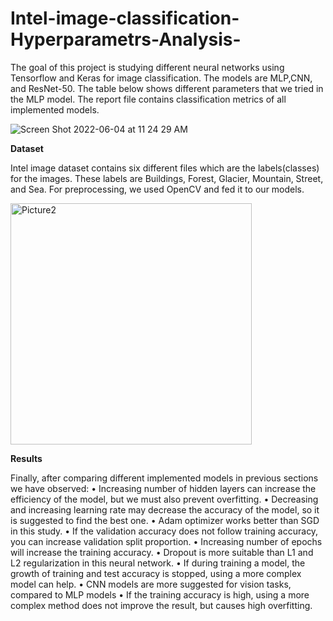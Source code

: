 # Intel-image-classification-Hyperparametrs-Analysis-
The goal of this project is studying different neural networks using Tensorflow and Keras for image classification. The models are MLP,CNN, and ResNet-50. The table below shows different parameters that we tried in the MLP model. The report file contains classification metrics of all implemented models. 

![Screen Shot 2022-06-04 at 11 24 29 AM](https://user-images.githubusercontent.com/70451567/172011809-e823dd88-9495-416d-a4d0-25ff190ea56d.png)


**Dataset**

Intel image dataset contains six different files which are the labels(classes) for the images. These labels are Buildings, Forest, Glacier, Mountain, Street, and Sea. For preprocessing, we used OpenCV and fed it to our models. 

<img width="386" alt="Picture2" src="https://user-images.githubusercontent.com/70451567/172011473-4964adc9-0142-4926-8228-23f32ec35009.png">


**Results**

Finally, after comparing different implemented models in previous sections we
have observed:
• Increasing number of hidden layers can increase the efficiency of the
model, but we must also prevent overfitting.
• Decreasing and increasing learning rate may decrease the accuracy of
the model, so it is suggested to find the best one.
• Adam optimizer works better than SGD in this study.
• If the validation accuracy does not follow training accuracy, you can
increase validation split proportion.
• Increasing number of epochs will increase the training accuracy.
• Dropout is more suitable than L1 and L2 regularization in this neural
network.
• If during training a model, the growth of training and test accuracy is
stopped, using a more complex model can help.
• CNN models are more suggested for vision tasks, compared to MLP
models
• If the training accuracy is high, using a more complex method does not
improve the result, but causes high overfitting.

